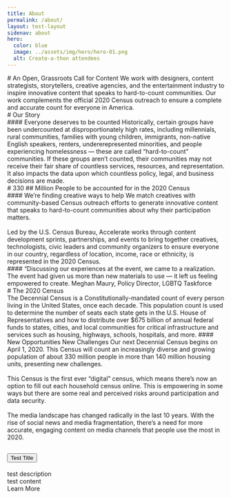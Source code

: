 ```yaml
---
title: About
permalink: /about/
layout: test-layout
sidenav: about
hero:
  color: blue
  image: ../assets/img/hero/hero-01.png
  alt: Create-a-thon attendees
---
```

<head>
<script type="text/javascript"> setTimeout(function(){var a=document.createElement("script"); var b=document.getElementsByTagName("script")[0]; a.src=document.location.protocol+"//script.crazyegg.com/pages/scripts/0041/5508.js?"+Math.floor(new Date().getTime()/3600000); a.async=true;a.type="text/javascript";b.parentNode.insertBefore(a,b)}, 1); </script>
</head>

<section class="usa-section usa-content" id="overview" >
<div class="usa-width-three-fourths" markdown="1">
# An Open, Grassroots Call for Content
We work with designers, content strategists, storytellers, creative agencies, and the entertainment industry to inspire innovative content that speaks to hard-to-count communities. Our work complements the official 2020 Census outreach to ensure a complete and accurate count for everyone in America.
<div class="divider"></div>
</div>
<div class="usa-width-one-fourth" markdown="1">
</div>
</section>

<section class="usa-section usa-content" id="our-story" >
<div class="usa-width-three-fourths" markdown="1">
# Our Story
</div>
</section>

<section class="usa-section usa-content">
<div class="usa-width-three-fourths" markdown="1">
#### Everyone deserves to be counted
Historically, certain groups have been undercounted at disproportionately high rates, including millennials, rural communities, families with young children, immigrants, non-native English speakers, renters, undererepresented minorities, and people experiencing homelessness — these are called “hard-to-count” communities. If these groups aren’t counted, their communities may not receive their fair share of countless services, resources, and representation. It also impacts the data upon which countless policy, legal, and business decisions are made.
</div>
<div class="usa-width-one-fourth stat-detail" markdown="1">
# 330
## Million
People to be accounted for in the 2020 Census
</div>
</section>

<section class="usa-section usa-content">
<div class="usa-width-three-fourths" markdown="1">
#### We’re finding creative ways to help
We match creatives with community-based Census outreach efforts to generate innovative content that speaks to hard-to-count communities about why their participation matters.
<br><br>
Led by the U.S. Census Bureau, Accelerate works through content development sprints, partnerships, and events to bring together creatives, technologists, civic leaders and community organizers to ensure everyone in our country, regardless of location, income, race or ethnicity, is represented in the 2020 Census.
<div class="divider"></div>
</div>
</section>

<section class="usa-section usa-content">
<div class="usa-width-three-fourths testimonial" markdown="1">
#### “Discussing our experiences at the event, we came to a realization. The event had given us more than new materials to use — it left us feeling empowered to create.
Meghan Maury, Policy Director, LGBTQ Taskforce
<div class="divider"></div>
</div>
</section>

<section class="usa-section usa-content" id="2020-census" >
<div class="usa-width-three-fourths" markdown="1">
# The 2020 Census
</div>
</section>

<section class="usa-section usa-content">
<div class="usa-width-three-fourths" markdown="1">
The Decennial Census is a Constitutionally-mandated count of every person living in the United States, once each decade. This population count is used to determine the number of seats each state gets in the U.S. House of Representatives and how to distribute over $675 billion of annual federal funds to states, cities, and local communities for critical infrastructure and services such as housing, highways, schools, hospitals, and more.
#### New Opportunities New Challenges
Our next Decennial Census begins on April 1, 2020. This Census will count an increasingly diverse and growing population of about 330 million people in more than 140 million housing units, presenting new challenges.
<br><br>
This Census is the first ever “digital” census, which means there’s now an option to fill out each household census online. This is empowering in some ways but there are some real and perceived risks around participation and data security.
<br><br>
The media landscape has changed radically in the last 10 years. With the rise of social news and media fragmentation, there’s a need for more accurate, engaging content on media channels that people use the most in 2020.
<div class="divider"></div>

<h2><button class="usa-accordion-button" aria-expanded="false" aria-controls="test">
  Test Title
</button></h2>
    <span class="step-description">test description</span>
<div id="test" class="usa-accordion-content">
  test content
</div>

</div>
<div class="usa-width-one-fourth side-button" markdown="1">
Learn More
</div>
</section>



<!-- <section id="overview" markdown="1">
# An Open, Grassroots Call for Content
We work with designers, content strategists, storytellers, creative agencies, and the entertainment industry to inspire innovative content that speaks to hard-to-count communities. Our work complements the official 2020 Census outreach to ensure a complete and accurate count for everyone in America.
</section> -->





<!-- <section class="background-light-neutral" id="about">
<div class="usa-section usa-content usa-grid" markdown="1">
<div class="usa-width-one-third" markdown="1">
## About
</div>
<div class="usa-width-two-thirds" markdown="1">
Census Open Innovation Labs (COIL) is a nimble, startup-like team within the U.S. Census Bureau with a portfolio of projects that are setting a standard for open innovation across government.
<br><br>
COIL's open innovation strategies include ideation workshops, user-centered design, user experience research, technology development sprints, prize competitions, crowdsourcing, and creative partnerships. These initiatives solve major national problems by engaging a diverse ecosystem of stakeholders from the tech, media, and entertainment industries; federal, state and local government; nonprofit organizations, advocates, local communities, and more.
</div>
</div>
</section>


<section class="section-background-image">
  <div class="usa-grid">
    <div class="usa-width-one-third">
      <div class="caption">{{ page.section_image_caption | liquify | markdownify }}</div>
    </div>
  </div>
</section>

<section class="background-light-neutral" id="mission">
<div class="usa-section usa-content usa-grid" markdown="1">
<div class="usa-width-one-third" markdown="1">
## Our Mission
</div>

<div class="usa-width-two-thirds" markdown="1">
COIL's mission is to source knowledge and solutions to solve key challenges for the Census Bureau and the public at large through user-centered design, data, creative media, and technology.
</div>
</div>
</section>


<section class="background-light-neutral" id="mission">
<div class="usa-section usa-content usa-grid" markdown="1">
<div class="usa-width-one-third" markdown="1">
## Innovation at the Census
</div>
<div class="usa-width-two-thirds" markdown="1">
More detail on approach: What we do / COIL approach / how we’re doing things differently (I'll use brandstorm Trello to fill some of this in.)
</div>
</div>
<div class="usa-section usa-content usa-grid" markdown="1">
<div class="usa-width-one-third" markdown="1">
## COIL Projects
</div>
<div class="usa-width-two-thirds" markdown="1">
* <strong>The Opportunity Project</strong><br>The Opportunity Project (TOP) is a technology accelerator program that brings together the tech industry, government, and communities, to generate digital products that benefit the public and drive the economy by using federal open data. TOP works through 12-week tech development sprints, facilitated by COIL, to drive new digital solutions that leverage federal, state and local open data to directly serve families, local leaders, and businesses and communities at large. To date, 80 products have been created through TOP, addressing problems like the opioid crisis, disaster response, veterans' employment, and more.
* <strong>Census Accelerate</strong><br>Census Accelerate is an initiative that matches creative talent with organizations serving hard-to-count communities in order to increase 2020 Census response rates. Like The Opportunity Project, Census Accelerate works in user-centered sprints and workshops in which participating companies, organizations, creative professionals, and influencers develop outreach materials for specific hard-to-count populations, such as families with children under the age of 5, mobile millennials, and LGBTQ populations.
* <strong>Big Tech, Media and Entertainment stewardship and relationships for 2020; UCM </strong><br>
* <strong>User-Centered Design Training </strong><br>Census Accelerate is an initiative that matches creative talent with organizations serving hard-to-count communities in order to increase 2020 Census response rates. Like The Opportunity Project, Census Accelerate works in user-centered sprints and workshops in which participating companies, organizations, creative professionals, and influencers develop outreach materials for specific hard-to-count populations, such as families with children under the age of 5, mobile millennials, and LGBTQ populations.
* <strong>Civic Digital Fellows Program (CDF)</strong><br>COIL manages the Census Bureau's participation in The Civic Digital Fellows program (CDF), a first-of-its-kind technology, data science, and design internship program for innovative students and recent grads to solve pressing problems in federal agencies. Student-led nonprofit Coding It Forward places fellows across government to empower computer science, data science, and design students to create social good by breaking down the barriers to entry in social impact spaces.
* <strong>Big Tech Engagements</strong><br>COIL leverages its unique technology industry experience to engage with some of the world's largest platforms on 2020 Census-related issues and data dissemination.
* <strong>User Engagement Research and Workshops</strong><br>COIL's team includes experts in user experience design and engagement. We engage data consumers, and members of the public around responding to our Censuses and surveys through in-person user engagement workshops, ideation activities, and direct user research.
</div>
</div>
</section>



<section class="usa-section background-light-neutral" id="meet-us">
<div class="usa-content usa-grid">
<div class="usa-content usa-width-one-whole" markdown="1">

## Meet us

{% include coil-team.html %}

</div>
</div>
</section>

<section class="background-light-neutral" id="media">
<div class="usa-section usa-content usa-grid" >
<div class="usa-width-one-half" markdown="1">

## Media

We work with startups and small businesses, and we welcome proposals from newly formed companies — you don’t need a track record of commercialization to apply for funding. Please note that your company needs to be a legal entity before you apply.

If your company is majority owned by venture capital operating companies, hedge funds, or private-equity firms, you’re not eligible to apply for funding, although joint ventures and partnerships are eligible. Read more about proposal eligibility in our [Eligibility Guide](https://www.sbir.gov/faqs/eligibility-requirements).
</div> -->
